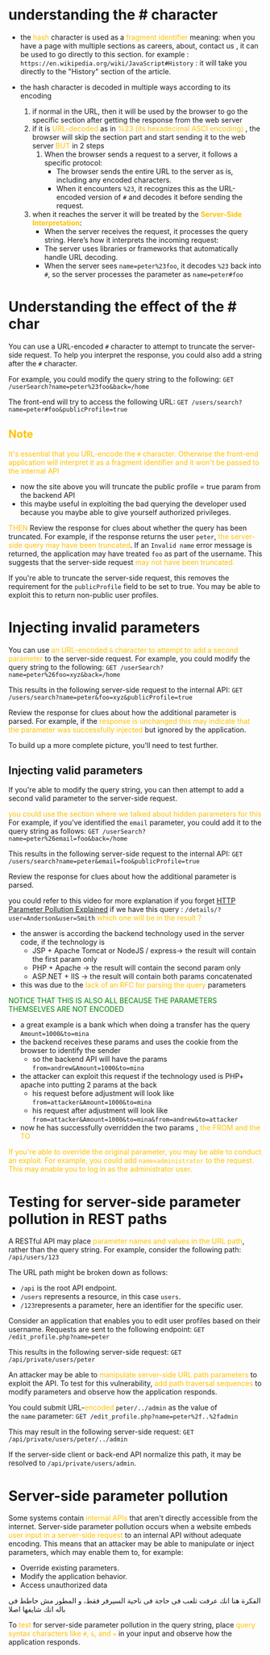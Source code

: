 # understanding the # character

- the <span style="color:rgb(255, 192, 0)">hash</span> character is used as a <span style="color:rgb(255, 192, 0)">fragment identifier</span> meaning:
  when you have a page with multiple sections as careers, about, contact us , it can be used to go directly to this section. for example : `https://en.wikipedia.org/wiki/JavaScript#History` : it will take you directly to the "History" section of the article.

- the hash character is decoded in multiple ways according to its encoding
	1. if normal in the URL, then it will be used by the browser to go the specific section after getting the response from the web server
	2. if it is <span style="color:rgb(255, 192, 0)">URL-decoded</span> as in <span style="color:rgb(255, 192, 0)">%23 (its hexadecimal ASCI encoding)</span> , the browser will skip the section part and start sending it to the web server <span style="color:rgb(255, 192, 0)">BUT</span> in 2 steps
		1. When the browser sends a request to a server, it follows a specific protocol:
		   - The browser sends the entire URL to the server as is, including any encoded characters.
		   - When it encounters `%23`, it recognizes this as the URL-encoded version of `#` and decodes it before sending the request.
	3. when it reaches the server it will be treated by the **<span style="color:rgb(255, 192, 0)">Server-Side Interpretation</span>**:
		- When the server receives the request, it processes the query string. Here’s how it interprets the incoming request:
		- The server uses libraries or frameworks that automatically handle URL decoding.
		- When the server sees `name=peter%23foo`, it decodes `%23` back into `#`, so the server processes the parameter as `name=peter#foo`

# Understanding the effect of the # char

You can use a URL-encoded `#` character to attempt to truncate the server-side request. To help you interpret the response, you could also add a string after the `#` character.

For example, you could modify the query string to the following:
`GET /userSearch?name=peter%23foo&back=/home`

The front-end will try to access the following URL:
`GET /users/search?name=peter#foo&publicProfile=true`

## <span style="color:rgb(255, 192, 0)">Note</span>

<span style="color:rgb(255, 192, 0)">It's essential that you URL-encode the `#` character. Otherwise the front-end application will interpret it as a fragment identifier and it won't be passed to the internal API</span> 

- now the site above you will truncate the public profile = true param from the backend API
- this maybe useful in exploiting the bad querying the developer used because you maybe able to give yourself authorized privileges.

<span style="color:rgb(255, 192, 0)">THEN
</span>
Review the response for clues about whether the query has been truncated. For example, if the response returns the user `peter`, <span style="color:rgb(255, 192, 0)">the server-side query may have been truncated</span>. If an `Invalid name` error message is returned, the application may have treated `foo` as part of the username. This suggests that the server-side request <span style="color:rgb(255, 192, 0)">may not have been truncated.</span>

If you're able to truncate the server-side request, this removes the requirement for the `publicProfile` field to be set to true. You may be able to exploit this to return non-public user profiles.


# Injecting invalid parameters

You can use <span style="color:rgb(255, 192, 0)">an URL-encoded `&` character to attempt to add a second parameter</span> to the server-side request.
For example, you could modify the query string to the following:
`GET /userSearch?name=peter%26foo=xyz&back=/home`

This results in the following server-side request to the internal API:
`GET /users/search?name=peter&foo=xyz&publicProfile=true`

Review the response for clues about how the additional parameter is parsed. For example, if the <span style="color:rgb(255, 192, 0)">response is unchanged this may indicate that the parameter was successfully injected</span> but ignored by the application.

To build up a more complete picture, you'll need to test further.

## Injecting valid parameters

If you're able to modify the query string, you can then attempt to add a second valid parameter to the server-side request.

<span style="color:rgb(255, 192, 0)">you could use the section where we talked about hidden parameters for this </span>
For example, if you've identified the `email` parameter, you could add it to the query string as follows:
`GET /userSearch?name=peter%26email=foo&back=/home`

This results in the following server-side request to the internal API:
`GET /users/search?name=peter&email=foo&publicProfile=true`

Review the response for clues about how the additional parameter is parsed.


you could refer to this video for more explanation if you forget [HTTP Parameter Pollution Explained](https://www.youtube.com/watch?v=QVZBl8yxVX0)
if we have this query : `/details/?user=Anderson&user=Smith`
<span style="color:rgb(255, 192, 0)">which one will be in the result ?</span>
- the answer is according the backend technology used in the server code, if the technology is 
	- JSP + Apache Tomcat or NodeJS / express-> the result will contain the first param only
	- PHP + Apache -> the result will contain the second param only
	- ASP.NET +  IIS -> the result will contain both params concatenated
- this was due to the <span style="color:rgb(255, 192, 0)">lack of an RFC for parsing the query</span> parameters

<span style="color:green">NOTICE THAT THIS IS ALSO ALL BECAUSE THE PARAMETERS THEMSELVES ARE NOT ENCODED</span> 
- a great example is a bank which when doing a transfer has the query
	`Amount=1000&to=mina`
- the backend receives these params and uses the cookie from the browser to identify the sender
	- so the backend API will have the params `from=andrew&Amount=1000&to=mina`
- the attacker can exploit this request if the technology used is PHP+ apache into putting 2 params at the back 
	- his request before adjustment will look like `from=attacker&Amount=1000&to=mina`
	- his request after adjustment will look like `from=attacker&Amount=1000&to=mina&from=andrew&to=attacker`
- now he has successfully overridden the two params , <span style="color:rgb(255, 192, 0)">the FROM and the TO</span> 

<span style="color:rgb(255, 192, 0)">If you're able to override the original parameter, you may be able to conduct an exploit. For example, you could add `name=administrator` to the request. This may enable you to log in as the administrator user.</span> 

# Testing for server-side parameter pollution in REST paths
A RESTful API may place<span style="color:rgb(255, 192, 0)"> parameter names and values in the URL path</span>, rather than the query string. For example, consider the following path:
`/api/users/123`

The URL path might be broken down as follows:
- `/api` is the root API endpoint.
- `/users` represents a resource, in this case `users`.
- `/123`represents a parameter, here an identifier for the specific user.

Consider an application that enables you to edit user profiles based on their username. Requests are sent to the following endpoint:
`GET /edit_profile.php?name=peter`

This results in the following server-side request:
`GET /api/private/users/peter`

An attacker may be able to <span style="color:rgb(255, 192, 0)">manipulate server-side URL path parameters</span> to exploit the API. To test for this vulnerability, <span style="color:rgb(255, 192, 0)">add path traversal sequences</span> to modify parameters and observe how the application responds.

You could submit URL-<span style="color:rgb(255, 192, 0)">encoded</span> `peter/../admin` as the value of the `name` parameter:
`GET /edit_profile.php?name=peter%2f..%2fadmin`

This may result in the following server-side request:
`GET /api/private/users/peter/../admin`

If the server-side client or back-end API normalize this path, it may be resolved to `/api/private/users/admin`.


# Server-side parameter pollution

Some systems contain <span style="color:rgb(255, 192, 0)">internal APIs</span> that aren't directly accessible from the internet. Server-side parameter pollution occurs when a website embeds <span style="color:rgb(255, 192, 0)">user input in a server-side request</span> to an internal API without adequate encoding. This means that an attacker may be able to manipulate or inject parameters, which may enable them to, for example:

- Override existing parameters.
- Modify the application behavior.
- Access unauthorized data

الفكرة هنا انك عرفت تلعب فى حاجة فى ناحية السيرفر فقط، و المطور مش حاطط فى باله انك شايفها اصلا

To <span style="color:rgb(255, 192, 0)">test</span> for server-side parameter pollution in the query string, place <span style="color:rgb(255, 192, 0)">query syntax characters like `#`, `&`, and `=`</span> in your input and observe how the application responds.

